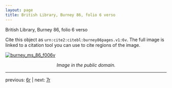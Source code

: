 ```yaml
---
layout: page
title: British Library, Burney 86, folio 6 verso
---
```


British Library, Burney 86, folio 6 verso

Cite this object as `urn:cite2:citebl:burney86pages.v1:6v`.  The full image is linked to a citation tool you can use to cite regions of the image.

[![burney_ms_86_f006v](http://www.homermultitext.org/iipsrv?IIIF=/project/homer/pyramidal/deepzoom/citebl/burney86imgs/v1/burney_ms_86_f006v.tif/full/800,/0/default.jpg)](http://www.homermultitext.org/ict2/?urn=urn:cite2:citebl:burney86imgs.v1:burney_ms_86_f006v) 

<p style="text-align: center; font-style: italic;">Image in the public domain.</p>

---

previous: [6r](../6r/) | next: [7r](../7r/)